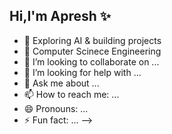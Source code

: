## Hi,I'm Apresh ✨

- 🔭 Exploring AI & building projects
- 🌱 Computer Scinece Engineering
- 👯 I’m looking to collaborate on ...
- 🤔 I’m looking for help with ...
- 💬 Ask me about ...
- 📫 How to reach me: ...
- 😄 Pronouns: ...
- ⚡ Fun fact: ...
-->
